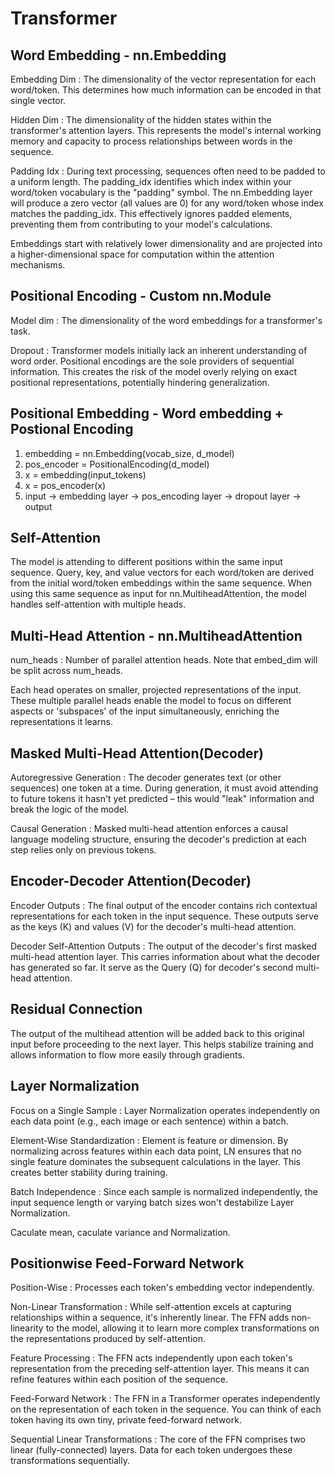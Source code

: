 # Transformer

## Word Embedding - nn.Embedding

Embedding Dim
: The dimensionality of the vector representation for each word/token.
  This determines how much information can be encoded in that single vector.

Hidden Dim
: The dimensionality of the hidden states within the transformer's attention
  layers. This represents the model's internal working memory and capacity to
  process relationships between words in the sequence.

Padding Idx
: During text processing, sequences often need to be padded to a uniform
  length. The padding_idx identifies which index within your word/token
  vocabulary is the "padding" symbol. The nn.Embedding layer will produce
  a zero vector (all values are 0) for any word/token whose index matches
  the padding_idx. This effectively ignores padded elements, preventing
  them from contributing to your model's calculations.

Embeddings start with relatively lower dimensionality and are projected into a
higher-dimensional space for computation within the attention mechanisms.

## Positional Encoding - Custom nn.Module

Model dim
: The dimensionality of the word embeddings for a transformer's task.

Dropout
: Transformer models initially lack an inherent understanding of word order.
  Positional encodings are the sole providers of sequential information. This
  creates the risk of the model overly relying on  exact positional
  representations, potentially hindering generalization.

## Positional Embedding - Word embedding + Postional Encoding

1. embedding = nn.Embedding(vocab_size, d_model)
2. pos_encoder = PositionalEncoding(d_model)
3. x = embedding(input_tokens)
4. x = pos_encoder(x)
5. input -> embedding layer -> pos_encoding layer -> dropout layer -> output

## Self-Attention

The model is attending to different positions within the same input sequence.
Query, key, and value vectors for each word/token are derived from the initial
word/token embeddings within the same sequence. When using this same sequence
as input for nn.MultiheadAttention, the model handles self-attention with
multiple heads.

## Multi-Head Attention - nn.MultiheadAttention

num_heads
: Number of parallel attention heads. Note that embed_dim will be split
  across num_heads.

Each head operates on smaller, projected representations of the input.
These multiple parallel heads enable the model to focus on different aspects
or 'subspaces' of the input simultaneously, enriching the representations it
learns.

## Masked Multi-Head Attention(Decoder)

Autoregressive Generation
: The decoder generates text (or other sequences) one token at a time.
  During generation, it must avoid attending to future tokens it hasn't
  yet predicted – this would "leak" information and break the logic of
  the model.

Causal Generation
: Masked multi-head attention enforces a causal language modeling structure,
  ensuring the decoder's prediction at each step relies only on previous tokens.

## Encoder-Decoder Attention(Decoder)

Encoder Outputs
: The final output of the encoder contains rich contextual representations
  for each token in the input sequence. These outputs serve as the keys (K)
  and values (V) for the decoder's multi-head attention.

Decoder Self-Attention Outputs
: The output of the decoder's first masked multi-head attention layer. This
  carries information about what the decoder has generated so far. It serve
  as the Query (Q) for decoder's second multi-head attention.

## Residual Connection

The output of the multihead attention will be added back to this original input
before proceeding to the next layer. This helps stabilize training and allows
information to flow more easily through gradients.

## Layer Normalization

Focus on a Single Sample
: Layer Normalization operates independently on each data point
  (e.g., each image or each sentence) within a batch.

Element-Wise Standardization
: Element is feature or dimension. By normalizing across features within each
  data point, LN ensures that no single feature dominates the subsequent
  calculations in the layer. This creates better stability during training.

Batch Independence
: Since each sample is normalized independently, the input sequence length or
  varying batch sizes won't destabilize Layer Normalization.

Caculate mean, caculate variance and Normalization.

## Positionwise Feed-Forward Network

Position-Wise
: Processes each token's embedding vector independently.

Non-Linear Transformation
: While self-attention excels at capturing relationships within a sequence,
  it's inherently linear. The FFN adds non-linearity to the model, allowing
  it to learn more complex transformations on the representations produced
  by self-attention.

Feature Processing
: The FFN acts independently upon each token's representation from the
  preceding self-attention layer. This means it can refine features within
  each position of the sequence.

Feed-Forward Network
: The FFN in a Transformer operates independently on the representation of
  each token in the sequence. You can think of each token having its own
  tiny, private feed-forward network.

Sequential Linear Transformations
: The core of the FFN comprises two linear (fully-connected) layers. Data
  for each token undergoes these transformations sequentially.
